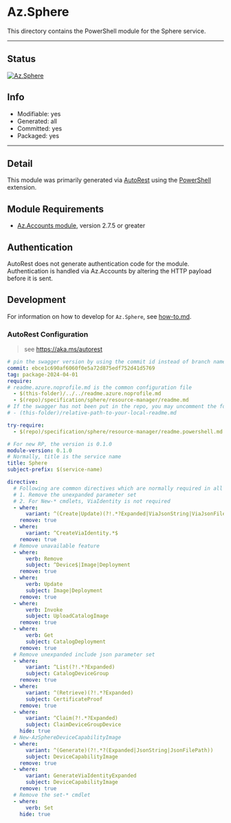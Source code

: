 <!-- region Generated -->
# Az.Sphere
This directory contains the PowerShell module for the Sphere service.

---
## Status
[![Az.Sphere](https://img.shields.io/powershellgallery/v/Az.Sphere.svg?style=flat-square&label=Az.Sphere "Az.Sphere")](https://www.powershellgallery.com/packages/Az.Sphere/)

## Info
- Modifiable: yes
- Generated: all
- Committed: yes
- Packaged: yes

---
## Detail
This module was primarily generated via [AutoRest](https://github.com/Azure/autorest) using the [PowerShell](https://github.com/Azure/autorest.powershell) extension.

## Module Requirements
- [Az.Accounts module](https://www.powershellgallery.com/packages/Az.Accounts/), version 2.7.5 or greater

## Authentication
AutoRest does not generate authentication code for the module. Authentication is handled via Az.Accounts by altering the HTTP payload before it is sent.

## Development
For information on how to develop for `Az.Sphere`, see [how-to.md](how-to.md).
<!-- endregion -->

### AutoRest Configuration
> see https://aka.ms/autorest

```yaml
# pin the swagger version by using the commit id instead of branch name
commit: ebce1c690af6060f0e5a72d875edf752d41d5769
tag: package-2024-04-01
require:
# readme.azure.noprofile.md is the common configuration file
  - $(this-folder)/../../readme.azure.noprofile.md
  - $(repo)/specification/sphere/resource-manager/readme.md
# If the swagger has not been put in the repo, you may uncomment the following line and refer to it locally
# - (this-folder)/relative-path-to-your-local-readme.md

try-require: 
  - $(repo)/specification/sphere/resource-manager/readme.powershell.md

# For new RP, the version is 0.1.0
module-version: 0.1.0
# Normally, title is the service name
title: Sphere
subject-prefix: $(service-name)

directive:
  # Following are common directives which are normally required in all the RPs
  # 1. Remove the unexpanded parameter set
  # 2. For New-* cmdlets, ViaIdentity is not required
  - where:
      variant: ^(Create|Update)(?!.*?Expanded|ViaJsonString|ViaJsonFilePath)
    remove: true
  - where:
      variant: ^CreateViaIdentity.*$
    remove: true
  # Remove unavailable feature
  - where:
      verb: Remove
      subject: ^Device$|Image|Deployment
    remove: true
  - where:
      verb: Update
      subject: Image|Deployment
    remove: true
  - where:
      verb: Invoke
      subject: UploadCatalogImage
    remove: true
  - where:
      verb: Get
      subject: CatalogDeployment
    remove: true
  # Remove unexpanded include json parameter set
  - where:
      variant: ^List(?!.*?Expanded)
      subject: CatalogDeviceGroup
    remove: true
  - where:
      variant: ^(Retrieve)(?!.*?Expanded)
      subject: CertificateProof
    remove: true
  - where:
      variant: ^Claim(?!.*?Expanded)
      subject: ClaimDeviceGroupDevice
    hide: true
  # New-AzSphereDeviceCapabilityImage
  - where:
      variant: ^(Generate)(?!.*?(Expanded|JsonString|JsonFilePath))
      subject: DeviceCapabilityImage
    remove: true
  - where:
      variant: GenerateViaIdentityExpanded
      subject: DeviceCapabilityImage
    remove: true
  # Remove the set-* cmdlet
  - where:
      verb: Set
    hide: true
```
